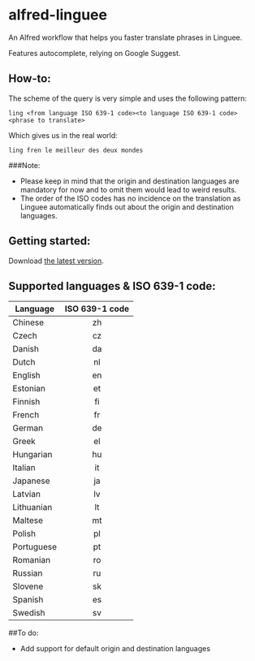 # alfred-linguee
An Alfred workflow that helps you faster translate phrases in Linguee.

Features autocomplete, relying on Google Suggest.

## How-to:
The scheme of the query is very simple and uses the following pattern:

`ling <from language ISO 639-1 code><to language ISO 639-1 code> <phrase to translate>`

Which gives us in the real world:

`ling fren le meilleur des deux mondes`

###Note:
* Please keep in mind that the origin and destination languages are mandatory for now and to omit them would lead to weird results.
* The order of the ISO codes has no incidence on the translation as Linguee automatically finds out about the origin and destination languages.

## Getting started:
Download [the latest version](https://github.com/Performat/alfred-linguee/releases/latest).

## Supported languages & ISO 639-1 code:
| Language   | ISO 639-1 code |
|------------|:---:|
| Chinese    | zh |
| Czech      | cz |
| Danish     | da |
| Dutch      | nl |
| English    | en |
| Estonian   | et |
| Finnish    | fi |
| French     | fr |
| German     | de |
| Greek      | el |
| Hungarian  | hu |
| Italian    | it |
| Japanese   | ja |
| Latvian    | lv |
| Lithuanian | lt |
| Maltese    | mt |
| Polish     | pl |
| Portuguese | pt |
| Romanian   | ro |
| Russian    | ru |
| Slovene    | sk |
| Spanish    | es |
| Swedish    | sv |


##To do:
* Add support for default origin and destination languages

